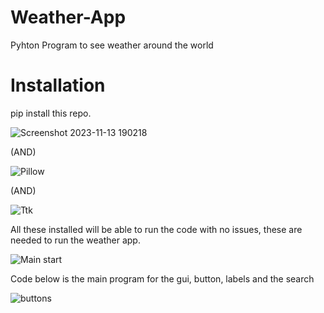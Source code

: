 # Weather-App
Pyhton Program to see weather around the world

# Installation
pip install this repo.

![Screenshot 2023-11-13 190218](https://github.com/HassanMTS/Weather-App/assets/150341521/c01995f7-e2fb-40b9-98fd-559ab9973f59)

(AND)

![Pillow](https://github.com/HassanMTS/Weather-App/assets/150341521/766c4d3e-88a5-454c-9e55-84a700e22a96)

(AND)

![Ttk](https://github.com/HassanMTS/Weather-App/assets/150341521/6d8369ae-d447-448e-8b89-3abb614b32e1)

All these installed will be able to run the code with no issues, these are needed to run the weather app.

![Main start](https://github.com/HassanMTS/Weather-App/assets/150341521/180451e2-cf9f-4af7-949d-f33780497f27)

Code below is the main program for the gui, button, labels and the search

![buttons](https://github.com/HassanMTS/Weather-App/assets/150341521/51a44166-1723-4ec6-8872-a944d9c7146f)
